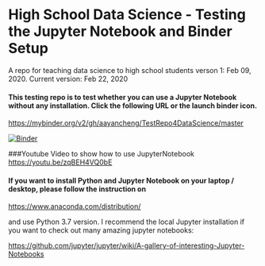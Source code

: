 # High School Data Science - Testing the Jupyter Notebook and Binder Setup 
A repo for teaching data science to high school students
verson 1: Feb 09, 2020. Current version: Feb 22, 2020

#### This testing repo is to test whether you can use a Jupyter Notebook without any installation. Click the following URL or the launch binder icon.

https://mybinder.org/v2/gh/aayancheng/TestRepo4DataScience/master

[![Binder](https://mybinder.org/badge_logo.svg)](https://mybinder.org/v2/gh/aayancheng/TestRepo4DataScience/master)

###Youtube Video to show how to use JupyterNotebook
https://youtu.be/zqBEH4VQ0bE


#### If you want to install Python and Jupyter Notebook on your laptop / desktop, please follow the instruction on
https://www.anaconda.com/distribution/ 

and use Python 3.7 version. I recommend the local Jupyter installation if you want to check out many amazing jupyter notebooks:

https://github.com/jupyter/jupyter/wiki/A-gallery-of-interesting-Jupyter-Notebooks

